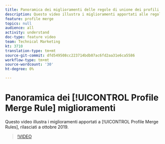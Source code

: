 ```yaml
---
title: Panoramica dei miglioramenti delle regole di unione dei profili
description: Questo video illustra i miglioramenti apportati alle regole di unione dei profili, rilasciati a ottobre 2019.
feature: profile merge
topics: null
audience: all
activity: understand
doc-type: feature video
team: Technical Marketing
kt: 3710
translation-type: tm+mt
source-git-commit: dfd549508cc223714bdb07ac6fd2aa31e6ca5586
workflow-type: tm+mt
source-wordcount: '30'
ht-degree: 0%

---
```



# Panoramica dei [!UICONTROL Profile Merge Rule] miglioramenti

Questo video illustra i miglioramenti apportati a [!UICONTROL Profile Merge Rules], rilasciati a ottobre 2019.

>[!VIDEO](https://video.tv.adobe.com/v/28976/?quality=12)
